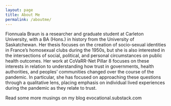 ```yaml
---
layout: page
title: About Me
permalink: /aboutme/
---
```


Fionnuala Braun is a researcher and graduate student at Carleton University, with a BA (Hons.) in history from the University of Saskatchewan. Her thesis focuses on the creation of socio-sexual identities in France’s homosexual clubs during the 1950s, but she is also interested in the intersections of social, political, and personal circumstances on public health outcomes. Her work at CoVaRR-Net Pillar 8 focuses on these interests in relation to understanding how trust in governments, health authorities, and peoples’ communities changed over the course of the pandemic. In particular, she has focused on approaching these questions through a qualitative lens, placing emphasis on individual lived experiences during the pandemic as they relate to trust.

Read some more musings on my blog evocational.substack.com

